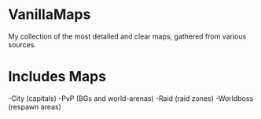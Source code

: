 # VanillaMaps
My collection of the most detailed and clear maps, gathered from various sources.
# Includes Maps
-City (capitals)
-PvP (BGs and world-arenas)
-Raid (raid zones)
-Worldboss (respawn areas)
